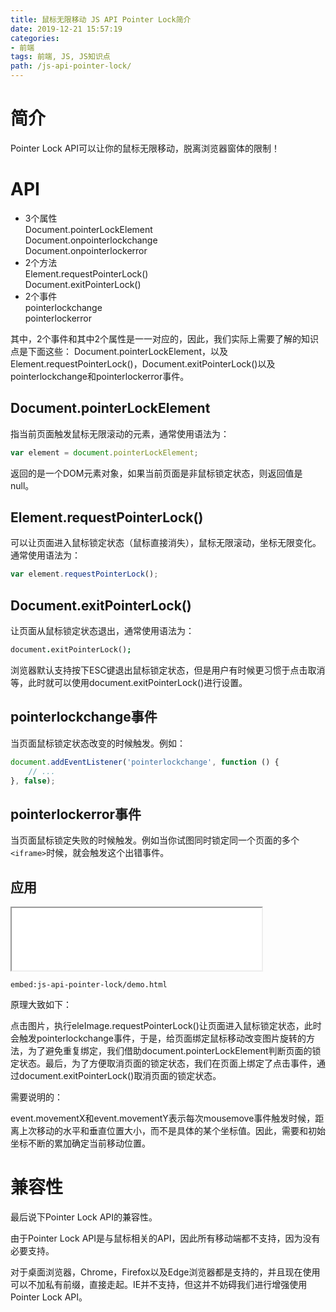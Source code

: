 ```yaml
---
title: 鼠标无限移动 JS API Pointer Lock简介
date: 2019-12-21 15:57:19
categories:
- 前端
tags: 前端, JS, JS知识点
path: /js-api-pointer-lock/
---
```


# 简介

Pointer Lock API可以让你的鼠标无限移动，脱离浏览器窗体的限制！

# API

- 3个属性  
  Document.pointerLockElement  
  Document.onpointerlockchange  
  Document.onpointerlockerror  
- 2个方法  
  Element.requestPointerLock()  
  Document.exitPointerLock()  
- 2个事件  
  pointerlockchange  
  pointerlockerror  

其中，2个事件和其中2个属性是一一对应的，因此，我们实际上需要了解的知识点是下面这些：
Document.pointerLockElement，以及Element.requestPointerLock()，Document.exitPointerLock()以及pointerlockchange和pointerlockerror事件。

## Document.pointerLockElement

指当前页面触发鼠标无限滚动的元素，通常使用语法为：

```js
var element = document.pointerLockElement;
```

返回的是一个DOM元素对象，如果当前页面是非鼠标锁定状态，则返回值是null。

## Element.requestPointerLock()

可以让页面进入鼠标锁定状态（鼠标直接消失），鼠标无限滚动，坐标无限变化。通常使用语法为：

```js
var element.requestPointerLock();
```

## Document.exitPointerLock()

让页面从鼠标锁定状态退出，通常使用语法为：

```j
document.exitPointerLock();
```

浏览器默认支持按下ESC键退出鼠标锁定状态，但是用户有时候更习惯于点击取消等，此时就可以使用document.exitPointerLock()进行设置。

## pointerlockchange事件

当页面鼠标锁定状态改变的时候触发。例如：

```js
document.addEventListener('pointerlockchange', function () {
    // ...
}, false);
```

## pointerlockerror事件

当页面鼠标锁定失败的时候触发。例如当你试图同时锁定同一个页面的多个`<iframe>`时候，就会触发这个出错事件。

## 应用

<iframe src="/examples/js-api-pointer-lock/demo.html" width="400" height="100"></iframe>

`embed:js-api-pointer-lock/demo.html`

原理大致如下：

点击图片，执行eleImage.requestPointerLock()让页面进入鼠标锁定状态，此时会触发pointerlockchange事件，于是，给页面绑定鼠标移动改变图片旋转的方法，为了避免重复绑定，我们借助document.pointerLockElement判断页面的锁定状态。最后，为了方便取消页面的锁定状态，我们在页面上绑定了点击事件，通过document.exitPointerLock()取消页面的锁定状态。

需要说明的：

event.movementX和event.movementY表示每次mousemove事件触发时候，距离上次移动的水平和垂直位置大小，而不是具体的某个坐标值。因此，需要和初始坐标不断的累加确定当前移动位置。

# 兼容性

最后说下Pointer Lock API的兼容性。

由于Pointer Lock API是与鼠标相关的API，因此所有移动端都不支持，因为没有必要支持。

对于桌面浏览器，Chrome，Firefox以及Edge浏览器都是支持的，并且现在使用可以不加私有前缀，直接走起。IE并不支持，但这并不妨碍我们进行增强使用Pointer Lock API。
